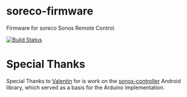# soreco-firmware
Firmware for soreco Sonos Remote Control.

[![Build Status](https://travis-ci.org/mguntli/soreco-firmware.svg?branch=develop)](https://travis-ci.org/mguntli/soreco-firmware)

# Special Thanks
Special Thanks to [Valentin](https://github.com/vmichalak) for is work on the [sonos-controller](https://github.com/vmichalak/sonos-controller) Android library, which served as a basis for the Arduino implementation.
